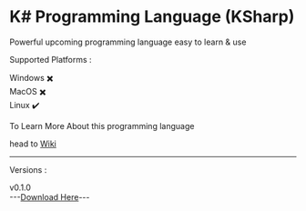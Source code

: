 # K# Programming Language (KSharp)

Powerful upcoming programming language easy to learn & use

Supported Platforms :

Windows ✖️
<br />
MacOS  ✖️
<br />
Linux ✔️

To Learn More About this programming language

head to [Wiki](https://github.com/syllicasoftware/KSharp-Language/wiki)

----------------------------------------------------------------------------

Versions :

v0.1.0 
<br />
---[Download Here](https://github.com/syllicasoftware/KSharp-Language/releases/download/v0.1.0/KSharp-0.1.0.tar.gz)---

